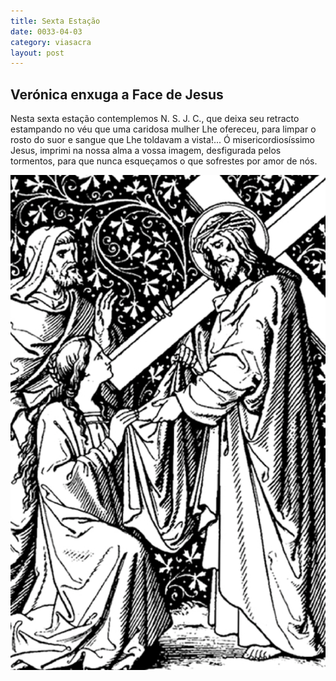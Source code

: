 ```yaml
---
title: Sexta Estação
date: 0033-04-03
category: viasacra
layout: post
---
```


## Verónica enxuga a Face de Jesus

Nesta sexta estação contemplemos N. S. J. C., que deixa seu retracto estampando no véu que uma caridosa mulher Lhe ofereceu, para limpar o rosto do suor e sangue que Lhe toldavam a vista!... Ó misericordiosíssimo Jesus, imprimi na nossa alma a vossa imagem, desfigurada pelos tormentos, para que nunca esqueçamos o que sofrestes por amor de nós.

![estacao 6](/assets/img/station6.png)
